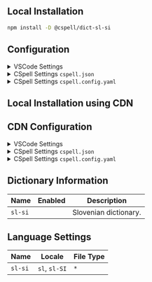 ## Local Installation

```sh
npm install -D @cspell/dict-sl-si
```

## Configuration

<details>
<summary>VSCode Settings</summary>

Add the following to your VSCode settings:

**`.vscode/settings.json`**

```jsonc
{
  "cSpell.import": ["@cspell/dict-sl-si/cspell-ext.json"],
  "cSpell.language": "sl, sl-SI",
}
```

</details>

<details>
<summary>CSpell Settings <code>cspell.json</code></summary>

**`cspell.json`**

```jsonc
{
  "import": ["@cspell/dict-sl-si/cspell-ext.json"],
  "language": "sl, sl-SI",
}
```

</details>

<details>
<summary>CSpell Settings <code>cspell.config.yaml</code></summary>

**`cspell.config.yaml`**

```yaml
import:
  - '@cspell/dict-sl-si/cspell-ext.json'
language: sl, sl-SI
```

</details>

## Local Installation using CDN

## CDN Configuration

<details>
<summary>VSCode Settings</summary>

Add the following to your VSCode settings:

**`.vscode/settings.json`**

```jsonc
{
  "cSpell.import": ["https://cdn.jsdelivr.net/npm/@cspell/dict-sl-si@latest/cspell-ext.json/cspell-ext.json"],
  "cSpell.language": "sl, sl-SI",
}
```

</details>

<details>
<summary>CSpell Settings <code>cspell.json</code></summary>

**`cspell.json`**

```jsonc
{
  "import": ["https://cdn.jsdelivr.net/npm/@cspell/dict-sl-si@latest/cspell-ext.json/cspell-ext.json"],
  "language": "sl, sl-SI",
}
```

</details>

<details>
<summary>CSpell Settings <code>cspell.config.yaml</code></summary>

**`cspell.config.yaml`**

```yaml
import:
  - https://cdn.jsdelivr.net/npm/@cspell/dict-sl-si@latest/cspell-ext.json/cspell-ext.json
language: sl, sl-SI
```

</details>

## Dictionary Information

| Name    | Enabled | Description           |
| ------- | ------- | --------------------- |
| `sl-si` |         | Slovenian dictionary. |

## Language Settings

| Name    | Locale        | File Type |
| ------- | ------------- | --------- |
| `sl-si` | `sl`, `sl-SI` | `*`       |

